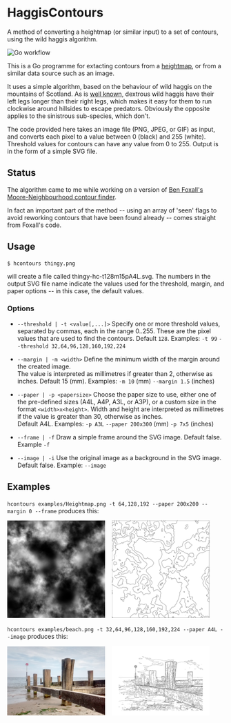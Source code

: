 # HaggisContours

A method of converting a heightmap (or similar input) to a set of contours, using the wild haggis algorithm.

![Go workflow](https://github.com/starsoftanalysis/HaggisContours/actions/workflows/go.yml/badge.svg)

This is a Go programme for extacting contours from a [heightmap](https://en.wikipedia.org/wiki/Heightmap), or from a similar data source such as an image.

It uses a simple algorithm, based on the behaviour of wild haggis on the mountains of Scotland.  As is [well known](https://www.thehaggis.com/wild-haggis-all-about-haggis/),
dextrous wild haggis have their left legs longer than their right legs, which makes it easy for them to run clockwise
around hillsides to escape predators.  Obviously the opposite applies to the sinistrous sub-species, which don't.

The code provided here takes an image file (PNG, JPEG, or GIF) as input, and converts each pixel to a value between 0 (black) and 255 (white).  Threshold values
for contours can have any value from 0 to 255.  Output is in the form of a simple SVG file.

## Status

The algorithm came to me while working on a version of [Ben Foxall's Moore-Neighbourhood contour finder](https://github.com/benfoxall/contours).

In fact an important part of the method -- using an array of 'seen' flags to avoid reworking contours that have
been found already -- comes straight from Foxall's code.

## Usage

    $ hcontours thingy.png

will create a file called thingy-hc-t128m15pA4L.svg.  The numbers in the output SVG file name indicate
the values used for the threshold, margin, and paper options -- in this case, the default values.

### Options

* `--threshold | -t <value[,...]>`
Specify one or more threshold values, separated by commas, each in the range 0..255.  These are the pixel
values that are used to find the contours.  Default `128`. Examples: `-t 99` `--threshold 32,64,96,128,160,192,224`

* `--margin | -m <width>`
Define the minimum width of the margin around the created image.  
The value is interpreted as millimetres if greater than 2, otherwise as inches.
Default 15 (mm).  Examples: `-m 10` (mm) `--margin 1.5` (inches)

* `--paper | -p <papersize>`
Choose the paper size to use, either one of the pre-defined sizes (A4L, A4P, A3L, or A3P),
or a custom size in the format `<width>x<height>`.  Width and height are interpreted as millimetres
if the value is greater than 30, otherwise as inches.  
Default A4L. Examples: `-p A3L` `--paper 200x300` (mm) `-p 7x5` (inches)

* `--frame | -f`
Draw a simple frame around the SVG image.  Default false. Example `-f`

* `--image | -i`
Use the original image as a background in the SVG image.  Default false. Example: `--image`

## Examples

`hcontours examples/Heightmap.png -t 64,128,192 --paper 200x200 --margin 0 --frame` produces this:

<img alt="Sample heightmap, taken from Wikipedia, shown as a greyscale image" src="examples/Heightmap.png" title="Input image" width=45%>&nbsp;&nbsp;&nbsp;&nbsp;<img alt="The contours generated from the heightmap" src="examples/Heightmap-hc-t64,128,192m0p200x200F.svg" title="Created SVG image" width=45%>

`hcontours examples/beach.png -t 32,64,96,128,160,192,224 --paper A4L --image` produces this:

<img alt="Photo of breakwaters on a beach" src="examples/beach.png" title="Input image" width=45%>&nbsp;&nbsp;&nbsp;&nbsp;<img alt="The same photo after processing, showing as the outlines of shapes" src="examples/beach-hc-t32,64,96,128,160,192,224m15pA4LI.svg" title="Created SVG image" width=45%>

